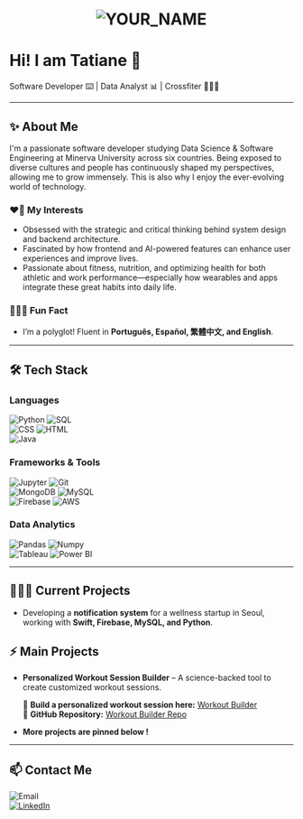 <h1 align="center">
  <img src="https://raw.githubusercontent.com/YOUR_GITHUB_USERNAME/YOUR_GITHUB_USERNAME/master/name_tag_header.gif" alt="YOUR_NAME" />
</h1>

# Hi! I am Tatiane 👋

Software Developer ⌨️ | Data Analyst 📊 | Crossfiter 🏋🏼‍♀️

---
## ✨ About Me

I'm a passionate software developer studying Data Science & Software Engineering at Minerva University across six countries. Being exposed to diverse cultures and people has continuously shaped my perspectives, allowing me to grow immensely. This is also why I enjoy the ever-evolving world of technology.

### ❤️‍🔥 My Interests

- Obsessed with the strategic and critical thinking behind system design and backend architecture.
- Fascinated by how frontend and AI-powered features can enhance user experiences and improve lives.
- Passionate about fitness, nutrition, and optimizing health for both athletic and work performance—especially how wearables and apps integrate these great habits into daily life.

### 🤸🏼‍♀️ Fun Fact

- I’m a polyglot! Fluent in **Português, Español, 繁體中文, and English**.
  
-----

## 🛠 Tech Stack

### Languages
![Python](https://img.shields.io/badge/Python-6A0DAD?style=flat&logo=python&logoColor=white)  ![SQL](https://img.shields.io/badge/SQL-6A0DAD?style=flat&logo=mysql&logoColor=white)  
![CSS](https://img.shields.io/badge/CSS-6A0DAD?style=flat&logo=css3&logoColor=white)   ![HTML](https://img.shields.io/badge/HTML-6A0DAD?style=flat&logo=html5&logoColor=white)  
![Java](https://img.shields.io/badge/Java-6A0DAD?style=flat&logo=java&logoColor=white)  

### Frameworks & Tools
![Jupyter](https://img.shields.io/badge/Jupyter-6A0DAD?style=flat&logo=jupyter&logoColor=white)     ![Git](https://img.shields.io/badge/Git-6A0DAD?style=flat&logo=git&logoColor=white)    
![MongoDB](https://img.shields.io/badge/MongoDB-6A0DAD?style=flat&logo=mongodb&logoColor=white)      ![MySQL](https://img.shields.io/badge/MySQL-6A0DAD?style=flat&logo=mysql&logoColor=white)   
![Firebase](https://img.shields.io/badge/Firebase-6A0DAD?style=flat&logo=firebase&logoColor=white)  ![AWS](https://img.shields.io/badge/AWS-6A0DAD?style=flat&logo=amazonaws&logoColor=white)  

### Data Analytics
![Pandas](https://img.shields.io/badge/Pandas-6A0DAD?style=flat&logo=pandas&logoColor=white)  ![Numpy](https://img.shields.io/badge/Numpy-6A0DAD?style=flat&logo=numpy&logoColor=white)  
![Tableau](https://img.shields.io/badge/Tableau-6A0DAD?style=flat&logo=tableau&logoColor=white)  ![Power BI](https://img.shields.io/badge/PowerBI-6A0DAD?style=flat&logo=powerbi&logoColor=white)

---

## 👩🏻‍💻 Current Projects

- Developing a **notification system** for a wellness startup in Seoul, working with **Swift, Firebase, MySQL, and Python**.

## ⚡ Main Projects

- **Personalized Workout Session Builder** – A science-backed tool to create customized workout sessions.
  
  🔗 **Build a personalized workout session here:** [Workout Builder](https://workout-builder.streamlit.app/)  
  📂 **GitHub Repository:** [Workout Builder Repo](https://github.com/Tatiwuli/workout-builder/)  

- **More projects are pinned below !**
---

## 📫 Contact Me

![Email](https://img.shields.io/badge/Email-wu@uni.minerva.edu-6A0DAD?style=flat&logo=gmail&logoColor=white)  
[![LinkedIn](https://img.shields.io/badge/LinkedIn-Tatiane_Wu_Li-6A0DAD?style=flat&logo=linkedin&logoColor=white&link=https://www.linkedin.com/in/tatiane-wu-li/)](https://www.linkedin.com/in/tatiane-wu-li/)
